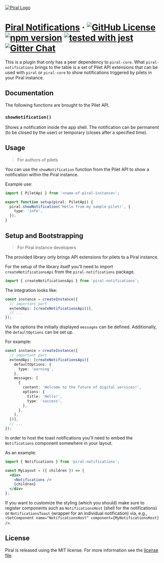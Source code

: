 [![Piral Logo](https://github.com/smapiot/piral/raw/master/docs/assets/logo.png)](https://piral.io)

# [Piral Notifications](https://piral.io) &middot; [![GitHub License](https://img.shields.io/badge/license-MIT-blue.svg)](https://github.com/smapiot/piral/blob/master/LICENSE) [![npm version](https://img.shields.io/npm/v/piral-notifications.svg?style=flat)](https://www.npmjs.com/package/piral-notifications) [![tested with jest](https://img.shields.io/badge/tested_with-jest-99424f.svg)](https://jestjs.io) [![Gitter Chat](https://badges.gitter.im/gitterHQ/gitter.png)](https://gitter.im/piral-io/community)

This is a plugin that only has a peer dependency to `piral-core`. What `piral-notifications` brings to the table is a set of Pilet API extensions that can be used with `piral` or `piral-core` to show notifications triggered by pilets in your Piral instance.

## Documentation

The following functions are brought to the Pilet API.

### `showNotification()`

Shows a notification inside the app shell. The notification can be permanent (to be closed by the user) or temporary (closes after a specified time).

## Usage

> For authors of pilets

You can use the `showNotification` function from the Pilet API to show a notification within the Piral instance.

Example use:

```ts
import { PiletApi } from '<name-of-piral-instance>';

export function setup(piral: PiletApi) {
  piral.showNotification('Hello from my sample pilet!', {
    type: 'info',
  });
}
```

## Setup and Bootstrapping

> For Piral instance developers

The provided library only brings API extensions for pilets to a Piral instance.

For the setup of the library itself you'll need to import `createNotificationsApi` from the `piral-notifications` package.

```ts
import { createNotificationsApi } from 'piral-notifications';
```

The integration looks like:

```ts
const instance = createInstance({
  // important part
  extendApi: [createNotificationsApi()],
  // ...
});
```

Via the options the initially displayed `messages` can be defined. Additionally, the `defaultOptions` can be set up.

For example:

```ts
const instance = createInstance({
  // important part
  extendApi: [createNotificationsApi({
    defaultOptions: {
      type: 'warning',
    },
    messages: [
      {
        content: 'Welcome to the future of digital services!',
        options: {
          title: 'Hello!',
          type: 'success',
        },
      },
    ],
  })],
  // ...
});
```

In order to host the toast notifications you'll need to embed the `Notifications` component somewhere in your layout.

As an example:

```jsx
import { Notifications } from 'piral-notifications';

const MyLayout = ({ children }) => {
  <div>
    <Notifications />
    {children}
  </div>
};
```

If you want to customize the styling (which you should) make sure to register components such as `NotificationsHost` (shell for the notifications) or `NotificationsToast` (wrapper for an individual notification) via, e.g., `<SetComponent name="NotificationsHost" component={MyNotificationsHost} />`.

## License

Piral is released using the MIT license. For more information see the [license file](./LICENSE).
